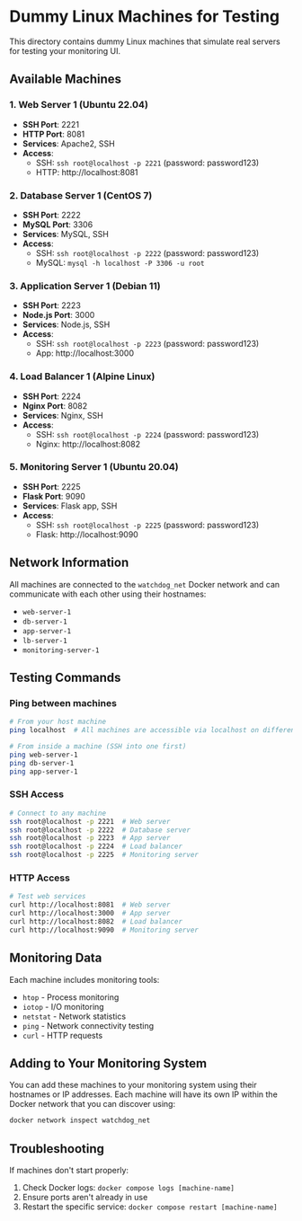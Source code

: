 # Dummy Linux Machines for Testing

This directory contains dummy Linux machines that simulate real servers for testing your monitoring UI.

## Available Machines

### 1. Web Server 1 (Ubuntu 22.04)
- **SSH Port**: 2221
- **HTTP Port**: 8081
- **Services**: Apache2, SSH
- **Access**: 
  - SSH: `ssh root@localhost -p 2221` (password: password123)
  - HTTP: http://localhost:8081

### 2. Database Server 1 (CentOS 7)
- **SSH Port**: 2222
- **MySQL Port**: 3306
- **Services**: MySQL, SSH
- **Access**:
  - SSH: `ssh root@localhost -p 2222` (password: password123)
  - MySQL: `mysql -h localhost -P 3306 -u root`

### 3. Application Server 1 (Debian 11)
- **SSH Port**: 2223
- **Node.js Port**: 3000
- **Services**: Node.js, SSH
- **Access**:
  - SSH: `ssh root@localhost -p 2223` (password: password123)
  - App: http://localhost:3000

### 4. Load Balancer 1 (Alpine Linux)
- **SSH Port**: 2224
- **Nginx Port**: 8082
- **Services**: Nginx, SSH
- **Access**:
  - SSH: `ssh root@localhost -p 2224` (password: password123)
  - Nginx: http://localhost:8082

### 5. Monitoring Server 1 (Ubuntu 20.04)
- **SSH Port**: 2225
- **Flask Port**: 9090
- **Services**: Flask app, SSH
- **Access**:
  - SSH: `ssh root@localhost -p 2225` (password: password123)
  - Flask: http://localhost:9090

## Network Information

All machines are connected to the `watchdog_net` Docker network and can communicate with each other using their hostnames:

- `web-server-1`
- `db-server-1`
- `app-server-1`
- `lb-server-1`
- `monitoring-server-1`

## Testing Commands

### Ping between machines
```bash
# From your host machine
ping localhost  # All machines are accessible via localhost on different ports

# From inside a machine (SSH into one first)
ping web-server-1
ping db-server-1
ping app-server-1
```

### SSH Access
```bash
# Connect to any machine
ssh root@localhost -p 2221  # Web server
ssh root@localhost -p 2222  # Database server
ssh root@localhost -p 2223  # App server
ssh root@localhost -p 2224  # Load balancer
ssh root@localhost -p 2225  # Monitoring server
```

### HTTP Access
```bash
# Test web services
curl http://localhost:8081  # Web server
curl http://localhost:3000  # App server
curl http://localhost:8082  # Load balancer
curl http://localhost:9090  # Monitoring server
```

## Monitoring Data

Each machine includes monitoring tools:
- `htop` - Process monitoring
- `iotop` - I/O monitoring
- `netstat` - Network statistics
- `ping` - Network connectivity testing
- `curl` - HTTP requests

## Adding to Your Monitoring System

You can add these machines to your monitoring system using their hostnames or IP addresses. Each machine will have its own IP within the Docker network that you can discover using:

```bash
docker network inspect watchdog_net
```

## Troubleshooting

If machines don't start properly:
1. Check Docker logs: `docker compose logs [machine-name]`
2. Ensure ports aren't already in use
3. Restart the specific service: `docker compose restart [machine-name]` 
